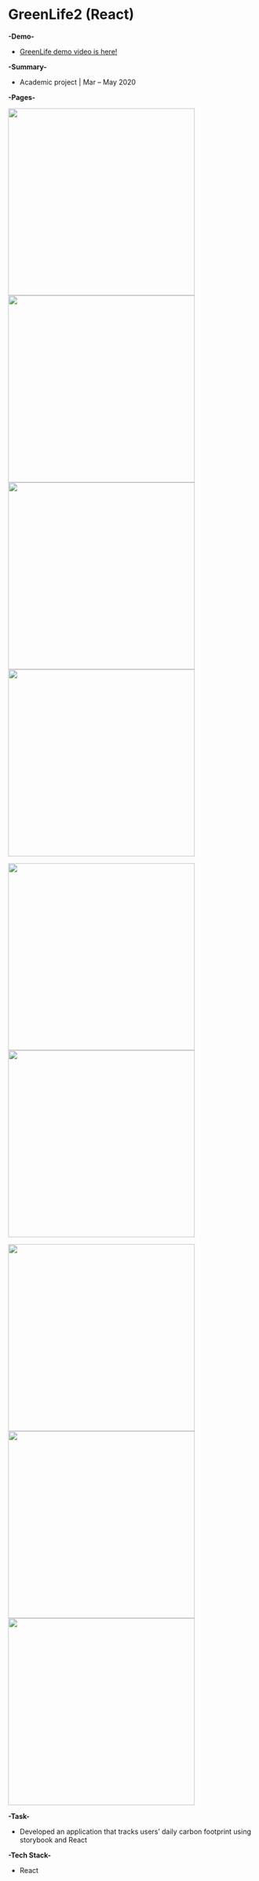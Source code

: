 # GreenLife2 (React)


**-Demo-**
- [GreenLife demo video is here!](http://bit.ly/2JiejAM)

**-Summary-**
- Academic project | Mar – May 2020

**-Pages-**

<img height="380" width="Auto" src="https://user-images.githubusercontent.com/55810731/103335828-22a1a480-4a2b-11eb-900e-b67e2ccf9909.png" /> <img height="380" width="Auto" src="https://user-images.githubusercontent.com/55810731/103335839-2c2b0c80-4a2b-11eb-84a0-c9c618ea152f.png" /> <img height="380" width="Auto" src="https://user-images.githubusercontent.com/55810731/103335850-35b47480-4a2b-11eb-9000-b2a548d56280.png" /> <img height="380" width="Auto" src="https://user-images.githubusercontent.com/55810731/103335873-4533bd80-4a2b-11eb-9ab8-af75a0daec5d.png" />

<img height="380" width="Auto" src="https://user-images.githubusercontent.com/55810731/103335888-4f55bc00-4a2b-11eb-9ccc-883b19cba972.png" /> <img height="380" width="Auto" src="https://user-images.githubusercontent.com/55810731/103335898-5a105100-4a2b-11eb-9232-6f11be9cae5e.png" />

<img height="380" width="Auto" src="https://user-images.githubusercontent.com/55810731/103335918-6399b900-4a2b-11eb-8570-22595bba350c.png" /> <img height="380" width="Auto" src="https://user-images.githubusercontent.com/55810731/103335929-6bf1f400-4a2b-11eb-8f9d-34d52fc2ecd4.png" />
<img height="380" width="Auto" src="https://user-images.githubusercontent.com/55810731/103335942-74e2c580-4a2b-11eb-9fab-aa27cfbb2763.png" />
  
**-Task-**
-	Developed an application that tracks users’ daily carbon footprint using storybook and React

  
**-Tech Stack-**
- React

